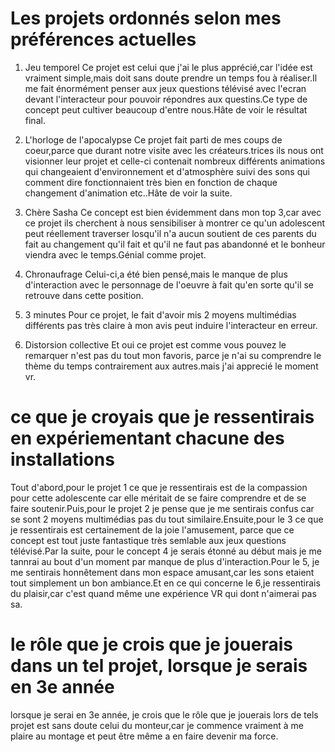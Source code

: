 # Les projets ordonnés selon mes préférences actuelles
1. Jeu temporel
Ce projet est celui que j'ai le plus apprécié,car l'idée est vraiment simple,mais doit sans doute prendre un temps fou à réaliser.Il me fait énormément penser aux jeux questions télévisé avec l'ecran devant l'interacteur pour pouvoir répondres aux questins.Ce type de concept peut cultiver beaucoup d'entre nous.Hâte de voir le résultat final.

2. L'horloge de l'apocalypse
Ce projet fait parti de mes coups de coeur,parce que durant notre visite avec les créateurs.trices ils nous ont visionner leur projet et celle-ci contenait nombreux différents animations qui changeaient d'environnement et d'atmosphère suivi des sons qui comment dire fonctionnaient très bien en fonction de chaque changement d'animation etc..Hâte de voir la suite.
3. Chère Sasha
Ce concept est bien évidemment dans mon top 3,car avec ce projet ils cherchent à nous sensibiliser à montrer ce qu'un adolescent peut réellement traverser losqu'il n'a aucun soutient de ces parents du fait au changement qu'il fait et qu'il ne faut pas abandonné et le bonheur viendra avec le temps.Génial comme projet.
4. Chronaufrage
Celui-ci,a été bien pensé,mais le manque de plus d'interaction avec le personnage de l'oeuvre à fait qu'en sorte qu'il se retrouve dans cette position.
5. 3 minutes
Pour ce projet, le fait d'avoir mis 2 moyens multimédias différents pas très claire à mon avis peut induire l'interacteur en erreur.
6. Distorsion collective
Et oui ce projet est comme vous pouvez le remarquer n'est pas du tout mon favoris, parce je n'ai su comprendre le thème du temps contrairement aux autres.mais j'ai apprecié le moment vr.
# ce que je croyais que je ressentirais en expériementant chacune des installations
Tout d'abord,pour le projet 1 ce que je ressentirais est de la compassion pour cette adolescente car elle méritait de se faire comprendre et de se faire soutenir.Puis,pour le projet 2 je pense que je me sentirais confus car se sont 2 moyens multimédias pas du tout similaire.Ensuite,pour le 3 ce que je ressentirais est certainement de la joie l'amusement, parce que ce concept est tout juste fantastique très semlable aux jeux questions télévisé.Par la suite, pour le concept 4 je serais étonné au début mais je me tannrai au bout d'un moment par manque de plus d'interaction.Pour le 5, je me sentirais honnêtement dans mon espace amusant,car les sons etaient tout simplement un bon ambiance.Et en ce qui concerne le 6,je ressentirais du plaisir,car c'est quand même une expérience VR qui dont n'aimerai pas sa.
# le rôle que je crois que je jouerais dans un tel projet, lorsque je serais en 3e année
lorsque je serai en 3e année, je crois que le rôle que je jouerais lors de tels projet est sans doute celui du monteur,car je commence vraiment à me plaire au montage et peut être même a en faire devenir ma force.



